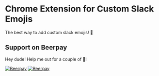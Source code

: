 # Chrome Extension for Custom Slack Emojis

The best way to add custom slack emojis! :tada:
## Support on Beerpay
Hey dude! Help me out for a couple of :beers:!

[![Beerpay](https://beerpay.io/juanrgon/slack-emoji-uploader/badge.svg?style=beer-square)](https://beerpay.io/juanrgon/slack-emoji-uploader)  [![Beerpay](https://beerpay.io/juanrgon/slack-emoji-uploader/make-wish.svg?style=flat-square)](https://beerpay.io/juanrgon/slack-emoji-uploader?focus=wish)
